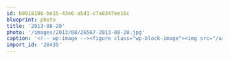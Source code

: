 ```yaml
---
id: b8918108-be15-43e6-a5d1-c7a8347ee16c
blueprint: photo
title: '2013-08-20'
photo: '/images/2013/08/26567-2013-08-20.jpg'
caption: '<!-- wp:image --><figure class="wp-block-image"><img src="/assets/images/2013/08/26567-2013-08-20.jpg" /></figure><!-- /wp:image --><!-- wp:paragraph --><p>Stratus</p><!-- /wp:paragraph -->'
import_id: '20435'
---
```

